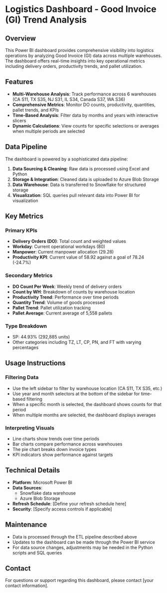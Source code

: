 # Logistics Dashboard - Good Invoice (GI) Trend Analysis

## Overview
This Power BI dashboard provides comprehensive visibility into logistics operations by analyzing Good Invoice (GI) data across multiple warehouses. The dashboard offers real-time insights into key operational metrics including delivery orders, productivity trends, and pallet utilization.

## Features
- **Multi-Warehouse Analysis**: Track performance across 6 warehouses (CA S11, TX S35, NJ S31, IL S34, Canada S37, WA S36)
- **Comprehensive Metrics**: Monitor DO counts, productivity, quantities, pallet trends, and KPIs
- **Time-Based Analysis**: Filter data by months and years with interactive slicers
- **Dynamic Calculations**: View counts for specific selections or averages when multiple periods are selected

## Data Pipeline
The dashboard is powered by a sophisticated data pipeline:
1. **Data Sourcing & Cleaning**: Raw data is processed using Excel and Python
2. **Storage & Integration**: Cleaned data is uploaded to Azure Blob Storage
3. **Data Warehouse**: Data is transferred to Snowflake for structured storage
4. **Visualization**: SQL queries pull relevant data into Power BI for visualization

## Key Metrics

### Primary KPIs
- **Delivery Orders (DO)**: Total count and weighted values
- **Workday**: Current operational workdays (80)
- **Manpower**: Current manpower allocation (29.28)
- **Productivity KPI**: Current value of 58.92 against a goal of 78.24 (-24.7%)

### Secondary Metrics
- **DO Count Per Week**: Weekly trend of delivery orders
- **Count by WH**: Breakdown of counts by warehouse location
- **Productivity Trend**: Performance over time periods
- **Quantity Trend**: Volume of goods processed
- **Pallet Trend**: Pallet utilization tracking
- **Pallet Average**: Current average of 5,558 pallets

### Type Breakdown
- SP: 44.93% (292,885 units)
- Other categories including TZ, LT, CP, PN, and FT with varying percentages

## Usage Instructions

### Filtering Data
- Use the left sidebar to filter by warehouse location (CA S11, TX S35, etc.)
- Use year and month selectors at the bottom of the sidebar for time-based filtering
- When a specific month is selected, the dashboard shows counts for that period
- When multiple months are selected, the dashboard displays averages

### Interpreting Visuals
- Line charts show trends over time periods
- Bar charts compare performance across warehouses
- The pie chart breaks down invoice types
- KPI indicators show performance against targets

## Technical Details
- **Platform**: Microsoft Power BI
- **Data Sources**: 
  - Snowflake data warehouse
  - Azure Blob Storage
- **Refresh Schedule**: [Define your refresh schedule here]
- **Security**: [Specify access controls if applicable]

## Maintenance
- Data is processed through the ETL pipeline described above
- Updates to the dashboard can be made through the Power BI service
- For data source changes, adjustments may be needed in the Python scripts and SQL queries

## Contact
For questions or support regarding this dashboard, please contact [your contact information].
